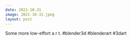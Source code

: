 ```yaml
---
date: 2021-10-31
image: 2021-10-31.jpeg
layout: post
---
```


Some more low-effort a r t. #blender3d #blenderart #3dart
